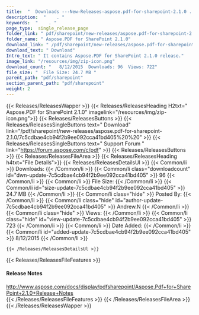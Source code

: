 ```yaml
---
title:  "  Downloads ---New-Releases-aspose.pdf-for-sharepoint-2.1.0 . " 
description:  "    . " 
keywords:  "    . " 
page_type:  single_release_page
folder_link: " pdf/sharepoint/new-releases/aspose.pdf-for-sharepoint-2.1.0/"
folder_name: " Aspose.PDF for SharePoint 2.1.0"
download_link: " /pdf/sharepoint/new-releases/aspose.pdf-for-sharepoint-2.1.0/7c5cdbae4cb94f2b9ee092cca41bd405"
download_text: " Download"
Intro_text: " It contains Aspose.PDF for SharePoint 2.1.0 release."
image_link: "/resources/img/zip-icon.png"
download_count: "   8/12/2015  Downloads: 96  Views: 722"
file_size: "  File Size: 24.7 MB "
parent_path: "pdf/sharepoint"
section_parent_path: "pdf/sharepoint"
weight: 2 
---
```


{{< Releases/ReleasesWapper >}}
  {{< Releases/ReleasesHeading H2txt=" Aspose.PDF for SharePoint 2.1.0" imagelink="/resources/img/zip-icon.png">}}
  {{< Releases/ReleasesButtons >}}
    {{< Releases/ReleasesSingleButtons text=" Download" link="/pdf/sharepoint/new-releases/aspose.pdf-for-sharepoint-2.1.0/7c5cdbae4cb94f2b9ee092cca41bd405%20%20" >}}
    {{< Releases/ReleasesSingleButtons text=" Support Forum " link="https://forum.aspose.com/c/pdf" >}}
  {{< Releases/ReleasesButtons >}}
  {{< Releases/ReleasesFileArea >}}
    {{< Releases/ReleasesHeading h4txt="File Details">}}
    {{< Releases/ReleasesDetailsUl >}}
            {{< Common/li  >}} Downloads: {{< /Common/li >}} 
      {{< Common/li class="downloadcount" id="dwn-update-7c5cdbae4cb94f2b9ee092cca41bd405" >}} 96 {{< /Common/li >}} 
      {{< Common/li  >}} File Size: {{< /Common/li >}} 
      {{< Common/li id="size-update-7c5cdbae4cb94f2b9ee092cca41bd405" >}} 24.7 MB {{< /Common/li >}} 
      {{< Common/li  class="hide" >}} Posted By: {{< /Common/li >}} 
      {{< Common/li class="hide" id="author-update-7c5cdbae4cb94f2b9ee092cca41bd405" >}} Andrew.N {{< /Common/li >}} 
      {{< Common/li class="hide"  >}} Views: {{< /Common/li >}} 
      {{< Common/li class="hide" id="view-update-7c5cdbae4cb94f2b9ee092cca41bd405" >}} 723 {{< /Common/li >}} 
      {{< Common/li  >}} Date Added: {{< /Common/li >}} 
      {{< Common/li id="added-update-7c5cdbae4cb94f2b9ee092cca41bd405" >}} 8/12/2015 {{< /Common/li >}} 

    {{< /Releases/ReleasesDetailsUl >}}

  {{< Releases/ReleasesFileFeatures >}}
      <h4>Release Notes</h4><div><a href="http://www.aspose.com/docs/display/pdfsharepoint/Aspose.Pdf+for+SharePoint+2.1.0+Release+Notes">http://www.aspose.com/docs/display/pdfsharepoint/Aspose.Pdf+for+SharePoint+2.1.0+Release+Notes</a></div>
  {{< /Releases/ReleasesFileFeatures >}}
 {{< /Releases/ReleasesFileArea >}}
{{< /Releases/ReleasesWapper >}}


